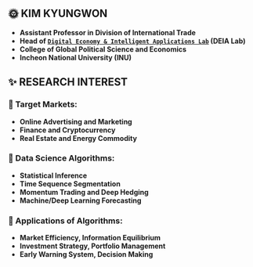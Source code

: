 ## 🌞 KIM KYUNGWON
- **Assistant Professor in Division of International Trade**
- **Head of [`Digital Economy & Intelligent Applications Lab`](https://sites.google.com/view/thekimk) (DEIA Lab)**
- **College of Global Political Science and Economics**
- **Incheon National University (INU)**

## ✨ RESEARCH INTEREST
### 🏢 Target Markets:
- **Online Advertising and Marketing**
- **Finance and Cryptocurrency**
- **Real Estate and Energy Commodity**
### 🔭 Data Science Algorithms:
- **Statistical Inference**
- **Time Sequence Segmentation**
- **Momentum Trading and Deep Hedging**
- **Machine/Deep Learning Forecasting**
### 🌠 Applications of Algorithms:
- **Market Efficiency, Information Equilibrium**
- **Investment Strategy, Portfolio Management**
- **Early Warning System, Decision Making**
